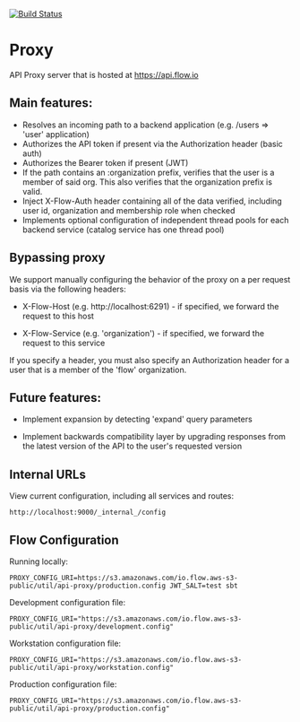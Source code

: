 [![Build Status](https://travis-ci.com/flowvault/proxy.svg?token=8bzVqzHy6JVEQr9mN9hx&branch=master)](https://travis-ci.com/flowvault/proxy)

# Proxy

API Proxy server that is hosted at https://api.flow.io

## Main features:

  - Resolves an incoming path to a backend application (e.g. /users =>  'user' application)
  - Authorizes the API token if present via the Authorization header (basic auth)
  - Authorizes the Bearer token if present (JWT)
  - If the path contains an :organization prefix, verifies that the user is a member of
    said org. This also verifies that the organization prefix is valid.
  - Inject X-Flow-Auth header containing all of the data verified, including user id,
    organization and membership role when checked
  - Implements optional configuration of independent thread pools for each backend
    service (catalog service has one thread pool)

## Bypassing proxy

We support manually configuring the behavior of the proxy on a per
request basis via the following headers:

  - X-Flow-Host (e.g. http://localhost:6291) - if specified, we
    forward the request to this host

  - X-Flow-Service (e.g. 'organization') - if specified, we forward
    the request to this service

If you specify a header, you must also specify an Authorization header
for a user that is a member of the 'flow' organization.

## Future features:

  - Implement expansion by detecting 'expand' query parameters
  
  - Implement backwards compatibility layer by upgrading responses
    from the latest version of the API to the user's requested version

## Internal URLs

View current configuration, including all services and routes:

```
http://localhost:9000/_internal_/config
```

## Flow Configuration

Running locally:

    PROXY_CONFIG_URI=https://s3.amazonaws.com/io.flow.aws-s3-public/util/api-proxy/production.config JWT_SALT=test sbt

Development configuration file:

    PROXY_CONFIG_URI="https://s3.amazonaws.com/io.flow.aws-s3-public/util/api-proxy/development.config"

Workstation configuration file:

    PROXY_CONFIG_URI="https://s3.amazonaws.com/io.flow.aws-s3-public/util/api-proxy/workstation.config"

Production configuration file:

    PROXY_CONFIG_URI="https://s3.amazonaws.com/io.flow.aws-s3-public/util/api-proxy/production.config"
